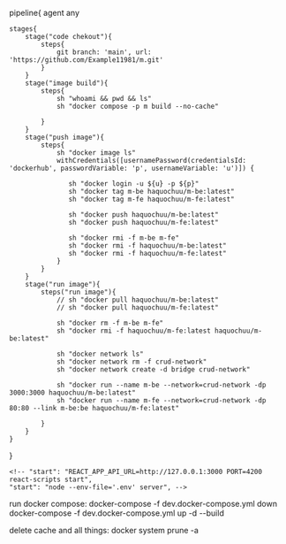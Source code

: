 pipeline{
    agent any
    
    stages{
        stage("code chekout"){
            steps{
                git branch: 'main', url: 'https://github.com/Example11981/m.git'
            }
        }
        stage("image build"){
            steps{
                sh "whoami && pwd && ls"
                sh "docker compose -p m build --no-cache"
                
            }
        }
        stage("push image"){
            steps{
                sh "docker image ls"
                withCredentials([usernamePassword(credentialsId: 'dockerhub', passwordVariable: 'p', usernameVariable: 'u')]) {
                   
                   sh "docker login -u ${u} -p ${p}"
                   sh "docker tag m-be haquochuu/m-be:latest"
                   sh "docker tag m-fe haquochuu/m-fe:latest"
                   
                   sh "docker push haquochuu/m-be:latest"
                   sh "docker push haquochuu/m-fe:latest"
                   
                   sh "docker rmi -f m-be m-fe"
                   sh "docker rmi -f haquochuu/m-be:latest"
                   sh "docker rmi -f haquochuu/m-fe:latest"
                }
            }
        }
        stage("run image"){
            steps("run image"){
                // sh "docker pull haquochuu/m-be:latest"
                // sh "docker pull haquochuu/m-fe:latest"
                
                sh "docker rm -f m-be m-fe"
                sh "docker rmi -f haquochuu/m-fe:latest haquochuu/m-be:latest"
                
                sh "docker network ls"
                sh "docker network rm -f crud-network"
                sh "docker network create -d bridge crud-network"
                
                sh "docker run --name m-be --network=crud-network -dp 3000:3000 haquochuu/m-be:latest"
                sh "docker run --name m-fe --network=crud-network -dp 80:80 --link m-be:be haquochuu/m-fe:latest"

            }
        }
    }
}

 <!-- tmp dummy -->

    <!-- "start": "REACT_APP_API_URL=http://127.0.0.1:3000 PORT=4200 react-scripts start",
    "start": "node --env-file='.env' server", -->

run docker compose:
docker-compose -f dev.docker-compose.yml down
docker-compose -f dev.docker-compose.yml up -d --build

delete cache and all things:
 docker system prune -a
